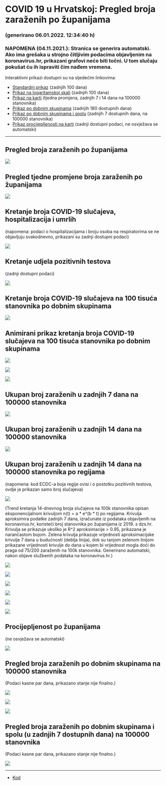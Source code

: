 # COVID 19 u Hrvatskoj: Pregled broja zaraženih po županijama

### (generirano 06.01.2022. 12:34:40 h)

### NAPOMENA (04.11.2021.): Stranica se generira automatski. Ako ima grešaka u strojno čitljivim podacima objavljenim na koronavirus.hr, prikazani grafovi neće biti točni. U tom slučaju pokušat ću ih ispraviti čim nađem vremena.

Interaktivni prikazi dostupni su na sljedećim linkovima:

- [Standardni prikaz](html/index.html) (zadnjih 100 dana)
- [Prikaz na logaritamskoj skali](html/index_log.html) (zadnjih 100 dana)
- [Prikaz na karti](html/index_map.html) (tjedna promjena, zadnjih 7 i 14 dana na 100000 stanovnika)
- [Prikaz po dobnim skupinama](html/index_per_age.html) (zadnjih 180 dostupnih dana)
- [Prikaz po dobnim skupinama i spolu](html/index_pyramid.html) (zadnjih 7 dostupnih dana, na 100000 stanovnika)
- [Prikaz procijepljenosti na karti](html/index_vaccination.html) (zadnji dostupni podaci, ne osvježava se automatski)

-----

## Pregled broja zaraženih po županijama

![](img/2022_01_05_line_plots.png)

## Pregled tjedne promjene broja zaraženih po županijama

![](img/2022_01_05_map.png)

## Kretanje broja COVID-19 slučajeva, hospitalizacija i umrlih

(napomena: podaci o hospitalizacijama i broju osoba na respiratorima se ne objavljuju svakodnevno, prikazani su zadnji dostupni podaci)

![](img/2022_01_05_cases_hospitalisations_deaths.png)

## Kretanje udjela pozitivnih testova

(zadnji dostupni podaci)

![](img/2022_01_05_percentage_positive_tests.png)

## Kretanje broja COVID-19 slučajeva na 100 tisuća stanovnika po dobnim skupinama

![](img/2022_01_05_cases_per_age_group_lines.png)

## Animirani prikaz kretanja broja COVID-19 slučajeva na 100 tisuća stanovnika po dobnim skupinama

![](img/2022_01_05anim_aug_1200.gif)

![](img/anim_cases_2022_01_05_vs_2020.gif)

![](img/2022_01_05all_counties_dots.png)

## Ukupan broj zaraženih u zadnjih 7 dana na 100000 stanovnika

![](img/2022_01_05_map_7_day_per_100k.png)

## Ukupan broj zaraženih u zadnjih 14 dana na 100000 stanovnika

![](img/2022_01_05_map_14_day_per_100k.png)

## Ukupan broj zaraženih u zadnjih 14 dana na 100000 stanovnika po regijama

(napomena: kod ECDC-a boja regije ovisi i o postotku pozitivnih testova, ovdje je prikazan samo broj slučajeva)

![](img/2022_01_05_map_14_day_per_100k_region.png)

(Trend kretanja 14-dnevnog broja slučajeva na 100k stanovnika opisan eksponencijalnom krivuljom n(t) = a * e^(b * t) po regijama. Krivulja aproksimira podatke zadnjih 7 dana, izračunate iz podataka objavljenih na koronavirus.hr, koristeći broj stanovnika po županijama iz 2019. s dzs.hr. Krivulja se prikazuje ukoliko je R^2 aproksimacije > 0.95, prikazana je narančastom bojom. Zelena krivulja prikazuje vrijednosti aproksimacijske krivulje 7 dana u budućnosti (deblja linija), dok su tanjom zelenom linijom prikazane vrijednosti krivulje do dana u kojem bi vrijednost mogla doći do praga od 75/200 zaraženih na 100k stanovnika. Generirano automatski, nakon objave službenih podataka na koronavirus.hr.)

![](img/2022_01_05_current_Jadranska_Hrvatska.png)

![](img/2022_01_05_current_Panonska_Hrvatska.png)

![](img/2022_01_05_current_Grad_Zagreb.png)

![](img/2022_01_05_current_Sjeverna_Hrvatska.png)

![](img/2022_01_05_current_Republika_Hrvatska.png)

![](img/2022_01_05_cases_hospitalisations_deaths_Republika_Hrvatska.png)

## Procijepljenost po županijama

(ne osvježava se automatski)

![](img/2022_01_05_vaccination.png)

## Pregled broja zaraženih po dobnim skupinama na 100000 stanovnika

(Podaci kasne par dana, prikazano stanje nije finalno.)

![](img/2022_01_05_per_age_group.png)

![](img/2022_01_05_per_age_group_all_0.png)

![](img/2022_01_05_per_age_group_all_1.png)

## Pregled broja zaraženih po dobnim skupinama i spolu (u zadnjih 7 dostupnih dana) na 100000 stanovnika

(Podaci kasne par dana, prikazano stanje nije finalno.)

![](img/2022_01_05_pyramid.png)

-----

- [Kod](https://github.com/ppalasek/covid_plots_croatia)


